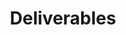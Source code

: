 ---
layout: subpage
type: deliverables
serial: level-4-assignment-1-deliverables
title: "Deliverables"
deck: "Gather all your stuff. It's time to send your assignment home."
brightspace: "https://brightspace.algonquincollege.com/d2l/home"
formsum: formative
---